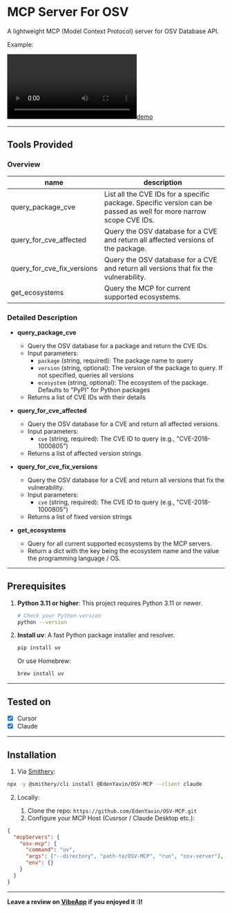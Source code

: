 
# MCP Server For OSV 

A lightweight MCP (Model Context Protocol) server for OSV Database API.

Example:

[![demo](assets/demo.mov)](https://github.com/user-attachments/assets/e074c1d2-c6b6-4c9f-b9da-ffb27bfe90a7)


---
## Tools Provided

### Overview
|name|description|
|---|---|
|query_package_cve|List all the CVE IDs for a specific package. Specific version can be passed as well for more narrow scope CVE IDs.|
|query_for_cve_affected|Query the OSV database for a CVE and return all affected versions of the package.|
|query_for_cve_fix_versions|Query the OSV database for a CVE and return all versions that fix the vulnerability.|
|get_ecosystems|Query the MCP for current supported ecosystems.

### Detailed Description

- **query_package_cve**
  - Query the OSV database for a package and return the CVE IDs.
  - Input parameters:
    - `package` (string, required): The package name to query
    - `version` (string, optional): The version of the package to query. If not specified, queries all versions
    - `ecosystem` (string, optional): The ecosystem of the package. Defaults to "PyPI" for Python packages
  - Returns a list of CVE IDs with their details

- **query_for_cve_affected**
  - Query the OSV database for a CVE and return all affected versions.
  - Input parameters:
    - `cve` (string, required): The CVE ID to query (e.g., "CVE-2018-1000805")
  - Returns a list of affected version strings

- **query_for_cve_fix_versions**
  - Query the OSV database for a CVE and return all versions that fix the vulnerability.
  - Input parameters:
    - `cve` (string, required): The CVE ID to query (e.g., "CVE-2018-1000805")
  - Returns a list of fixed version strings

- **get_ecosystems**
  - Query for all current supported ecosystems by the MCP servers.
  - Return a dict with the key being the ecosystem name and the value the programming language / OS.

---

## Prerequisites

1. **Python 3.11 or higher**: This project requires Python 3.11 or newer.
   ```bash
   # Check your Python version
   python --version
   ```

2. **Install uv**: A fast Python package installer and resolver.
   ```bash
   pip install uv
   ```
   Or use Homebrew:
   ```bash
   brew install uv
   ```

---

## Tested on

- [X] Cursor
- [X] Claude

---
## Installation


1. Via [Smithery](https://smithery.ai/server/@EdenYavin/OSV-MCP):
```bash
npx -y @smithery/cli install @EdenYavin/OSV-MCP --client claude
```

2. Locally:

    1. Clone the repo: ```https://github.com/EdenYavin/OSV-MCP.git```
    2. Configure your MCP Host (Cusrsor / Claude Desktop etc.):

```json
{
  "mcpServers": {
    "osv-mcp": {
      "command": "uv",
      "args": ["--directory", "path-to/OSV-MCP", "run", "osv-server"],
      "env": {}
    }
  }
}

```

---

**Leave a review on [VibeApp](https://www.vibeapp.store/app/vulnerability-osv-mcp-server)
if you enjoyed it :)!**
